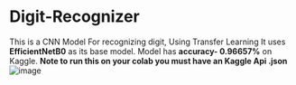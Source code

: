 # Digit-Recognizer
This is a CNN Model For recognizing digit, Using Transfer Learning It uses **EfficientNetB0** as its base model.
Model has **accuracy- 0.96657%** on Kaggle.
**Note to run this on your colab you must have an Kaggle Api .json**
![image](https://user-images.githubusercontent.com/92661013/161250466-8c57d7dd-efe2-4319-b1f4-1b1b006fea2b.png)

